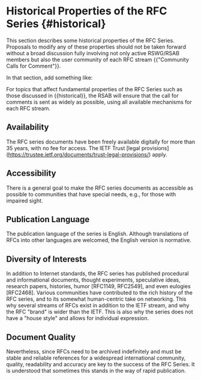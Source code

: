 # Historical Properties of the RFC Series {#historical}

This section describes some historical properties of
the RFC Series. Proposals to modify any of these properties
should not be taken forward without a broad discussion fully
involving not only active RSWG/RSAB members but also the user
community of each RFC stream {{"Community Calls for Comment"}}.

In that section, add something like:

For topics that affect fundamental properties of the RFC Series
such as those discussed in {{historical}}, the RSAB will ensure
that the call for comments is sent as widely as possible, using
all available mechanisms for each RFC stream.

## Availability

The RFC series documents have been freely available digitally for more
than 35 years, with no fee for access. The IETF Trust [legal provisions]
(https://trustee.ietf.org/documents/trust-legal-provisions/) apply.

## Accessibility

There is a general goal to make the RFC series documents as accessible
as possible to communities that have special needs, e.g., for those
with impaired sight.

## Publication Language

The publication language of the series is English. Although
translations of RFCs into other languages are welcomed, the
English version is normative.

## Diversity of Interests

In addition to Internet standards, the RFC series has published
procedural and informational documents, thought experiments, speculative
ideas, research papers, histories, humor [RFC1149, RFC2549], and even
eulogies [RFC2468].  Various communities have contributed to the rich history
of the RFC series, and to its somewhat human-centric take on networking.
This why several streams of RFCs exist in addition to the IETF stream,
and why the RFC "brand" is wider than the IETF. This is also why the
series does not have a "house style" and allows for individual expression.

## Document Quality

Nevertheless, since RFCs need to be archived indefinitely and must
be stable and reliable references for a widespread international community,
quality, readability and accuracy are key to the success of the RFC Series.
It is understood that sometimes this stands in the way of rapid publication.

